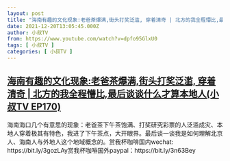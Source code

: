 ```yaml
---
layout: post
title: "海南有趣的文化现象:老爸茶爆满,街头打奖泛滥, 穿着清奇 | 北方的我全程懵比,最后谈谈什么才算本地人(小叔TV EP170)"
date: 2021-12-20T13:05:45.000Z
author: 小叔TV
from: https://www.youtube.com/watch?v=dpfo95GlxU0
tags: [ 小叔TV ]
categories: [ 小叔TV ]
---
```

<!--1640005545000-->
[海南有趣的文化现象:老爸茶爆满,街头打奖泛滥, 穿着清奇 | 北方的我全程懵比,最后谈谈什么才算本地人(小叔TV EP170)](https://www.youtube.com/watch?v=dpfo95GlxU0)
------

<div>
海南海口几个有意思的现象：老爸茶下午茶饱满、打奖研究彩票的人泛滥成灾、本地人穿着极其有特色，我进了下午茶点，大开眼界。最后谈一谈我是如何理解北京人、海南人与外地人这个地域概念的。赏我杯咖啡国内wechat: https://bit.ly/3gozLAy赏我杯咖啡国外paypal：https://bit.ly/3n63Bey
</div>
